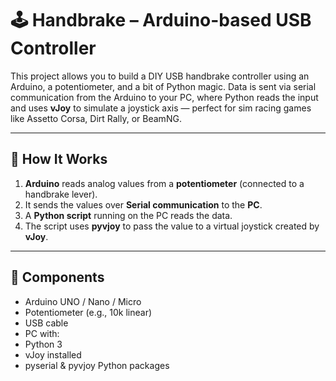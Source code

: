 # 🕹️ Handbrake – Arduino-based USB Controller

This project allows you to build a DIY USB handbrake controller using an Arduino, a potentiometer, and a bit of Python magic. Data is sent via serial communication from the Arduino to your PC, where Python reads the input and uses **vJoy** to simulate a joystick axis — perfect for sim racing games like Assetto Corsa, Dirt Rally, or BeamNG.

---

## 🔩 How It Works

1. **Arduino** reads analog values from a **potentiometer** (connected to a handbrake lever).
2. It sends the values over **Serial communication** to the **PC**.
3. A **Python script** running on the PC reads the data.
4. The script uses **pyvjoy** to pass the value to a virtual joystick created by **vJoy**.

---

## 🧰 Components

- Arduino UNO / Nano / Micro
- Potentiometer (e.g., 10k linear)
- USB cable
- PC with:
- Python 3
- vJoy installed
- pyserial & pyvjoy Python packages
